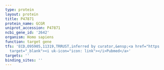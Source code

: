 ```yaml
---
type: protein
layout: protein
title: P47871
protein_name: GCGR
uniprot_accession: P47871
ncbi_gene_id: '2642'
organism: Homo sapiens
function: target gene
tfs: 'ECD,O95905,11319,TRRUST,inferred by curator,&ensp;<a href="https://www.ncbi.nlm.nih.gov/pubmed/?term=22908259%5Buid%5D"
  target="_blank"><i uk-icon="icon: link"></i>Pubmed</a>'
targets: ''
binding_sites: ''
---
```

